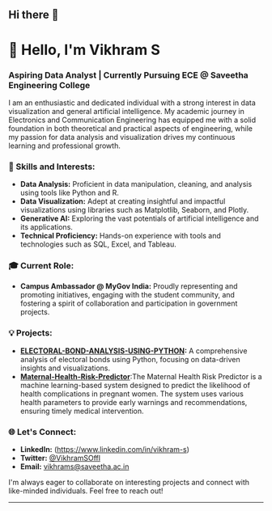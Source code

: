 ## Hi there 👋

# 👋 Hello, I'm Vikhram S

### Aspiring Data Analyst | Currently Pursuing ECE @ Saveetha Engineering College
 
I am an enthusiastic and dedicated individual with a strong interest in data visualization and general artificial intelligence. My academic journey in Electronics and Communication Engineering has equipped me with a solid foundation in both theoretical and practical aspects of engineering, while my passion for data analysis and visualization drives my continuous learning and professional growth.

### 🚀 Skills and Interests:
- **Data Analysis:** Proficient in data manipulation, cleaning, and analysis using tools like Python and R.
- **Data Visualization:** Adept at creating insightful and impactful visualizations using libraries such as Matplotlib, Seaborn, and Plotly.
- **Generative AI:** Exploring the vast potentials of artificial intelligence and its applications.
- **Technical Proficiency:** Hands-on experience with tools and technologies such as SQL, Excel, and Tableau.

### 🎓 Current Role:
- **Campus Ambassador @ MyGov India:** Proudly representing and promoting initiatives, engaging with the student community, and fostering a spirit of collaboration and participation in government projects.

### 💡 Projects:
- **[ELECTORAL-BOND-ANALYSIS-USING-PYTHON](https://github.com/Vikhram-S/ELECTORAL-BOND-ANALYSIS-USING-PYTHON):** A comprehensive analysis of electoral bonds using Python, focusing on data-driven insights and visualizations.
- **[Maternal-Health-Risk-Predictor](https://github.com/Vikhram-S/Maternal-Health-Risk-Predictor)**:The Maternal Health Risk Predictor is a machine learning-based system designed to predict the likelihood of health complications in pregnant women. The system uses various health parameters to provide early warnings and recommendations, ensuring timely medical intervention.

### 🌐 Let's Connect:
- **LinkedIn:** (https://www.linkedin.com/in/vikhram-s)
- **Twitter:** [@VikhramSOffl](https://twitter.com/VikhramSOffl)
- **Email:** [vikhrams@saveetha.ac.in](mailto:vikhrams@saveetha.ac.in)

I'm always eager to collaborate on interesting projects and connect with like-minded individuals. Feel free to reach out!

---


